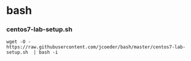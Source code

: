 # bash

### centos7-lab-setup.sh
`wget -O - https://raw.githubusercontent.com/jcoeder/bash/master/centos7-lab-setup.sh  | bash -i`
